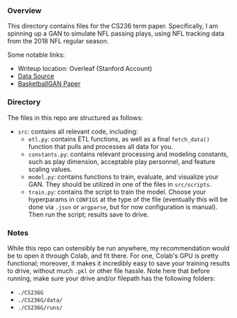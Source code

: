 ### Overview
This directory contains files for the CS236 term paper. Specifically, I am spinning up a GAN to simulate NFL passing plays, using NFL tracking data from the 2018 NFL regular season.

Some notable links:
 - Writeup location: Overleaf (Stanford Account)
 - [Data Source](https://www.kaggle.com/c/nfl-big-data-bowl-2021/data)
 - [BasketballGAN Paper](https://arxiv.org/pdf/1909.07088.pdf)

### Directory
The files in this repo are structured as follows:
 - `src`: contains all relevant code, including:
 	- `etl.py`: contains ETL functions, as well as a final `fetch_data()` function that pulls and processes
 	  all data for you.
 	- `constants.py`: contains relevant processing and modeling constants, such as play dimension, acceptable play personnel,
 	  and feature scaling values.
 	- `model.py`: contains functions to train, evaluate, and visualize your GAN. They should be utilized in one of the files in `src/scripts`.
 	- `train.py`: contains the script to train the model. Choose your hyperparams in `CONFIGS` at the type of the file (eventually this will be done via `.json` or `argparse`, but for now configuration is manual). Then run the script; results save to drive.

### Notes
While this repo can ostensibly be run anywhere, my recommendation would be to open it through Colab, and fit there. For one, Colab's GPU is pretty functional;
moreover, it makes it incredibly easy to save your training results to drive, without much `.pkl` or other file hassle. Note here that before running, make sure your drive and/or filepath has the following folders:
- `./CS236G`
- `./CS236G/data/`
- `./CS236G/runs/`

